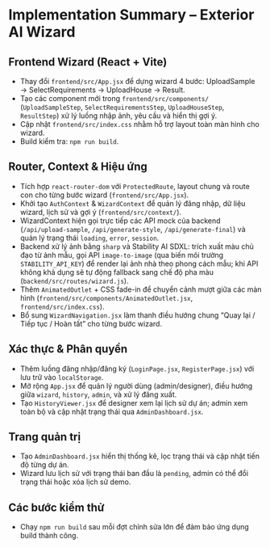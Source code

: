 # Implementation Summary – Exterior AI Wizard

## Frontend Wizard (React + Vite)
- Thay đổi `frontend/src/App.jsx` để dựng wizard 4 bước: UploadSample → SelectRequirements → UploadHouse → Result.
- Tạo các component mới trong `frontend/src/components/` (`UploadSampleStep`, `SelectRequirementsStep`, `UploadHouseStep`, `ResultStep`) xử lý luồng nhập ảnh, yêu cầu và hiển thị gợi ý.
- Cập nhật `frontend/src/index.css` nhằm hỗ trợ layout toàn màn hình cho wizard.
- Build kiểm tra: `npm run build`.

## Router, Context & Hiệu ứng
- Tích hợp `react-router-dom` với `ProtectedRoute`, layout chung và route con cho từng bước wizard (`frontend/src/App.jsx`).
- Khởi tạo `AuthContext` & `WizardContext` để quản lý đăng nhập, dữ liệu wizard, lịch sử và gợi ý (`frontend/src/context/`).
- WizardContext hiện gọi trực tiếp các API mock của backend (`/api/upload-sample`, `/api/generate-style`, `/api/generate-final`) và quản lý trạng thái `loading`, `error`, `session`.
- Backend xử lý ảnh bằng `sharp` và Stability AI SDXL: trích xuất màu chủ đạo từ ảnh mẫu, gọi API `image-to-image` (qua biến môi trường `STABILITY_API_KEY`) để render lại ảnh nhà theo phong cách mẫu; khi API không khả dụng sẽ tự động fallback sang chế độ pha màu (`backend/src/routes/wizard.js`).
- Thêm `AnimatedOutlet` + CSS fade-in để chuyển cảnh mượt giữa các màn hình (`frontend/src/components/AnimatedOutlet.jsx`, `frontend/src/index.css`).
- Bổ sung `WizardNavigation.jsx` làm thanh điều hướng chung “Quay lại / Tiếp tục / Hoàn tất” cho từng bước wizard.

## Xác thực & Phân quyền
- Thêm luồng đăng nhập/đăng ký (`LoginPage.jsx`, `RegisterPage.jsx`) với lưu trữ vào `localStorage`.
- Mở rộng `App.jsx` để quản lý người dùng (admin/designer), điều hướng giữa `wizard`, `history`, `admin`, và xử lý đăng xuất.
- Tạo `HistoryViewer.jsx` để designer xem lại lịch sử dự án; admin xem toàn bộ và cập nhật trạng thái qua `AdminDashboard.jsx`.

## Trang quản trị
- Tạo `AdminDashboard.jsx` hiển thị thống kê, lọc trạng thái và cập nhật tiến độ từng dự án.
- Wizard lưu lịch sử với trạng thái ban đầu là `pending`, admin có thể đổi trạng thái hoặc xóa lịch sử demo.

## Các bước kiểm thử
- Chạy `npm run build` sau mỗi đợt chỉnh sửa lớn để đảm bảo ứng dụng build thành công.
